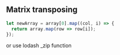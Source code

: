 ## Matrix transposing
```js
let newArray = array[0].map((col, i) => { 
  return array.map(row => row[i]);
});
```

or use lodash _zip function
